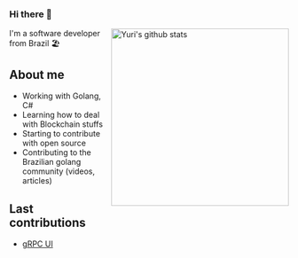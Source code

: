 ### Hi there 👋  
<a href="https://github.com/hyperyuri"><img src="https://github-readme-stats.vercel.app/api?username=hyperyuri&count_private=true&include_all_commits=true&hide_rank=true&theme=graywhite&disable_animations=true&custom_title=Stats" align="right" width="320" alt="Yuri's github stats" /></a>

I'm a software developer from Brazil 🏖️

## About me

- Working with Golang, C#
- Learning how to deal with Blockchain stuffs
- Starting to contribute with open source
- Contributing to the Brazilian golang community (videos, articles)

## Last contributions
- <a href="https://github.com/fullstorydev/grpcurl"> gRPC UI </a>
